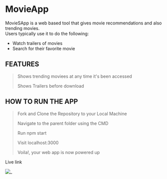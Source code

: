 # MovieApp

MovieSApp is a web based tool that gives movie recommendations and also trending movies.  
Users typically use it to do the following:
- Watch trailers of movies
- Search for their favorite movie


## FEATURES
> Shows trending moviees at any time it's been accessed
>
> Shows Trailers before download

## HOW TO RUN THE APP
> Fork and Clone the Repository to your Local Machine
> 
> Navigate to the parent folder using the CMD
> 
> Run npm start
> 
> Visit localhost:3000
> 
> Voila!, your web app is now powered up


Live link


![_]()





![]()

